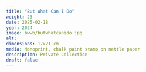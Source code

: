 ```yaml
---
title: "But What Can I Do"
weight: 23
date: 2025-02-18
year: 2024
image: bwwb/butwhatcanido.jpg
alt: 
dimensions: 17x21 cm
media: Monoprint, chalk paint stamp on nettle paper
description: Private Collection
draft: false
---
```


